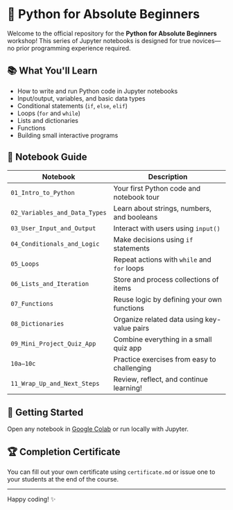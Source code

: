 
# 🐍 Python for Absolute Beginners

Welcome to the official repository for the **Python for Absolute Beginners** workshop! This series of Jupyter notebooks is designed for true novices—no prior programming experience required.

## 📚 What You'll Learn

- How to write and run Python code in Jupyter notebooks
- Input/output, variables, and basic data types
- Conditional statements (`if`, `else`, `elif`)
- Loops (`for` and `while`)
- Lists and dictionaries
- Functions
- Building small interactive programs

## 🧭 Notebook Guide

| Notebook | Description |
|----------|-------------|
| `01_Intro_to_Python` | Your first Python code and notebook tour |
| `02_Variables_and_Data_Types` | Learn about strings, numbers, and booleans |
| `03_User_Input_and_Output` | Interact with users using `input()` |
| `04_Conditionals_and_Logic` | Make decisions using `if` statements |
| `05_Loops` | Repeat actions with `while` and `for` loops |
| `06_Lists_and_Iteration` | Store and process collections of items |
| `07_Functions` | Reuse logic by defining your own functions |
| `08_Dictionaries` | Organize related data using key-value pairs |
| `09_Mini_Project_Quiz_App` | Combine everything in a small quiz app |
| `10a–10c` | Practice exercises from easy to challenging |
| `11_Wrap_Up_and_Next_Steps` | Review, reflect, and continue learning! |

## 🚀 Getting Started

Open any notebook in [Google Colab](https://colab.research.google.com/) or run locally with Jupyter.

## 🏆 Completion Certificate

You can fill out your own certificate using `certificate.md` or issue one to your students at the end of the course.

---

Happy coding! ✨

